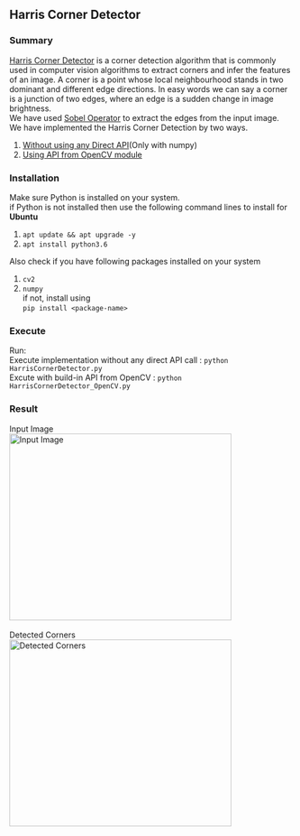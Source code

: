 ## Harris Corner Detector

### Summary
[Harris Corner Detector](https://en.wikipedia.org/wiki/Harris_Corner_Detector) is a corner detection algorithm that is commonly used in computer vision
algorithms to extract corners and infer the features of an image.
A corner is a point whose local neighbourhood stands in two dominant and different edge directions. In easy words we can say a corner is a junction of two edges, where an edge is a sudden change in image brightness.</br>
We have used [Sobel Operator](https://en.wikipedia.org/wiki/Sobel_operator) to extract the edges from the input image.
We have implemented the Harris Corner Detection by two ways.
1. [Without using any Direct API](https://github.com/rushirg/ComputerVision/blob/master/CornerDetection/HarrisCornerDetector.py)(Only with numpy)
2. [Using API from OpenCV module](https://github.com/rushirg/ComputerVision/blob/master/CornerDetection/HarrisCornerDetector_OpenCV.py)

### Installation
Make sure Python is installed on your system.</br>
if Python is not installed then use the following command lines to install for <b>Ubuntu</b>
1. ```apt update && apt upgrade -y```
2. ```apt install python3.6```


Also check if you have following packages installed on your system
1. ```cv2```
2. ```numpy```</br>
if not, install using </br>
```pip install <package-name>```

### Execute
Run:</br>
Execute implementation without any direct API call : ```python HarrisCornerDetector.py``` </br>
Excute with build-in API from OpenCV : ```python HarrisCornerDetector_OpenCV.py```</br>

### Result
Input Image</br>
<img src="/CornerDetection/images/input2.jpg" alt="Input Image" title="Input Image" width="394" height="331"></br></br>
Detected Corners</br>
<img src="/CornerDetection/images/output/harrisCornerOutput.jpg" alt="Detected Corners" title="Detected Corners"  width="394" height="331">



